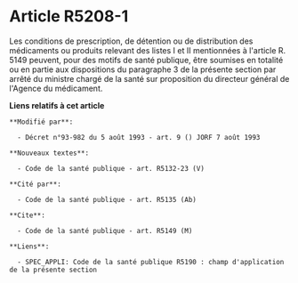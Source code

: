 # Article R5208-1

Les conditions de prescription, de détention ou de distribution des médicaments ou produits relevant des listes I et II
mentionnées à l'article R. 5149 peuvent, pour des motifs de santé publique, être soumises en totalité ou en partie aux
dispositions du paragraphe 3 de la présente section par arrêté du ministre chargé de la santé sur proposition du directeur
général de l'Agence du médicament.

**Liens relatifs à cet article**

	**Modifié par**:

	  - Décret n°93-982 du 5 août 1993 - art. 9 () JORF 7 août 1993

	**Nouveaux textes**:

	  - Code de la santé publique - art. R5132-23 (V)

	**Cité par**:

	  - Code de la santé publique - art. R5135 (Ab)

	**Cite**:

	  - Code de la santé publique - art. R5149 (M)

	**Liens**:

	  - SPEC_APPLI: Code de la santé publique R5190 : champ d'application de la présente section
